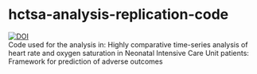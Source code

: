 # hctsa-analysis-replication-code
[![DOI](https://zenodo.org/badge/322636738.svg)](https://zenodo.org/badge/latestdoi/322636738)
<br>
Code used for the analysis in: Highly comparative time-series analysis of heart rate and oxygen saturation in Neonatal Intensive Care Unit patients: Framework for prediction of adverse outcomes
